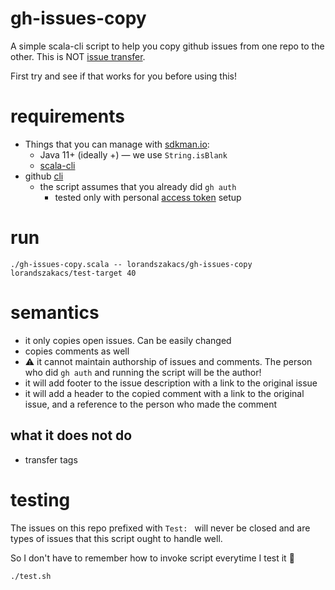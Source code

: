 # gh-issues-copy

A simple scala-cli script to help you copy github issues from one repo to the other. This is
NOT [issue transfer](https://docs.github.com/en/issues/tracking-your-work-with-issues/transferring-an-issue-to-another-repository).

First try and see if that works for you before using this!

# requirements

- Things that you can manage with [sdkman.io](https://sdkman.io/):
    - Java 11+ (ideally +) — we use `String.isBlank`
    - [scala-cli](https://scala-cli.virtuslab.org/)
- github [cli](https://cli.github.com/)
    - the script assumes that you already did `gh auth`
        - tested only with
          personal [access token](https://docs.github.com/en/authentication/keeping-your-account-and-data-secure/managing-your-personal-access-tokens)
          setup

# run

```shell
./gh-issues-copy.scala -- lorandszakacs/gh-issues-copy lorandszakacs/test-target 40
```

# semantics

- it only copies open issues. Can be easily changed
- copies comments as well
- :warning: it cannot maintain authorship of issues and comments. The person who did `gh auth` and running the script
  will be the author!
- it will add footer to the issue description with a link to the original issue
- it will add a header to the copied comment with a link to the original issue, and a reference to the person who made
  the comment

## what it does not do

- transfer tags

# testing

The issues on this repo prefixed with `Test: ` will never be closed and are types of issues that this script ought to
handle well.

So I don't have to remember how to invoke script everytime I test it :shrug:

```shell
./test.sh
```
